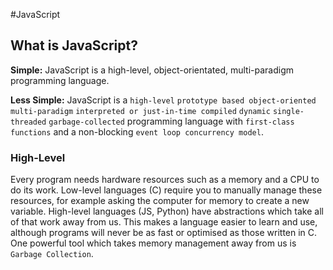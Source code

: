 #JavaScript

## What is JavaScript?

**Simple:** JavaScript is a high-level, object-orientated, multi-paradigm programming language.

**Less Simple:** JavaScript is a `high-level` `prototype based object-oriented` `multi-paradigm` `interpreted or just-in-time compiled` `dynamic` `single-threaded` `garbage-collected` programming language with `first-class functions` and a non-blocking `event loop concurrency model`.

### High-Level

Every program needs hardware resources such as a memory and a CPU to do its work. Low-level languages (C) require you to manually manage these resources, for example asking the computer for memory to create a new variable. High-level languages (JS, Python) have abstractions which take all of that work away from us. This makes a language easier to learn and use, although programs will never be as fast or optimised as those written in C. One powerful tool which takes memory management away from us is `Garbage Collection`.
